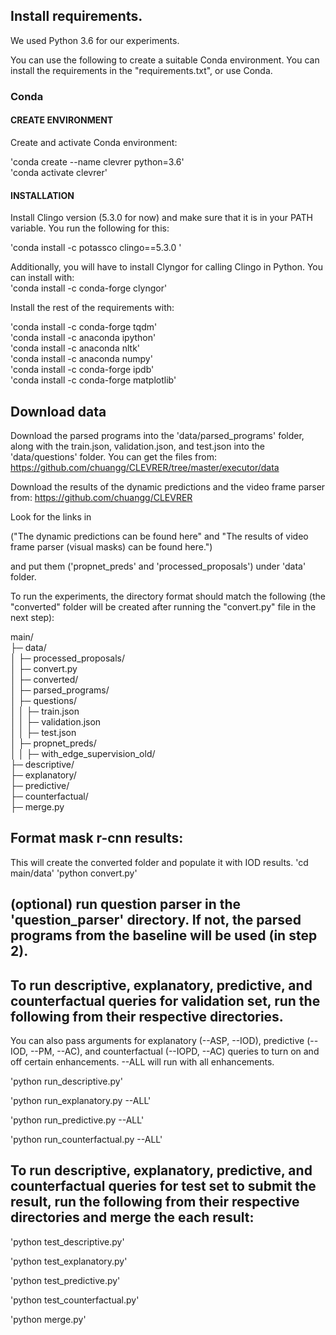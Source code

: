 ## Install requirements.
We used Python 3.6 for our experiments.

You can use the following to create a suitable Conda environment.
You can install the requirements in the "requirements.txt", or use Conda.
### Conda
#### CREATE ENVIRONMENT  
Create and activate Conda environment:  

'conda create --name clevrer python=3.6'  
'conda activate clevrer'  

#### INSTALLATION  
Install Clingo version (5.3.0 for now) and make sure that it is in your PATH variable. You run the following for this:  

'conda install -c potassco clingo==5.3.0 '  

Additionally, you will have to install Clyngor for calling Clingo in Python. You can install with:  
'conda install -c conda-forge clyngor'  

Install the rest of the requirements with:  

'conda install -c conda-forge tqdm'  
'conda install -c anaconda ipython'  
'conda install -c anaconda nltk'  
'conda install -c anaconda numpy'  
'conda install -c conda-forge ipdb'  
'conda install -c conda-forge matplotlib'  
## Download data  

Download the parsed programs into the 'data/parsed_programs' folder, along with the train.json, validation.json, and test.json into the 'data/questions' folder. You can get the files from:
https://github.com/chuangg/CLEVRER/tree/master/executor/data

Download the results of the dynamic predictions and the video frame parser from:
https://github.com/chuangg/CLEVRER

Look for the links in

("The dynamic predictions can be found here"
and
"The results of video frame parser (visual masks) can be found here.")

and put them ('propnet_preds' and 'processed_proposals') under 'data' folder.

To run the experiments, the directory format should match the following (the "converted" folder will be created after running the "convert.py" file in the next step):

main/  
├─ data/  
│  ├─ processed_proposals/  
│  ├─ convert.py  
│  ├─ converted/  
│  ├─ parsed_programs/  
│  ├─ questions/  
│  │  ├─ train.json  
│  │  ├─ validation.json  
│  │  ├─ test.json  
│  ├─ propnet_preds/  
│  │  ├─ with_edge_supervision_old/  
├─ descriptive/  
├─ explanatory/  
├─ predictive/  
├─ counterfactual/  
├─ merge.py  

## Format mask r-cnn results:
This will create the converted folder and populate it with IOD results.
'cd main/data'
'python convert.py'

## (optional) run question parser in the 'question_parser' directory. If not, the parsed programs from the baseline will be used (in step 2).

## To run descriptive, explanatory, predictive, and counterfactual queries for validation set, run the following from their respective directories.
You can also pass arguments for explanatory (--ASP, --IOD), predictive (--IOD, --PM, --AC), and counterfactual (--IOPD, --AC) queries to turn on and off certain enhancements. --ALL will run with all enhancements.

'python run_descriptive.py'

'python run_explanatory.py --ALL'

'python run_predictive.py --ALL'

'python run_counterfactual.py --ALL'

## To run descriptive, explanatory, predictive, and counterfactual queries for test set to submit the result, run the following from their respective directories and merge the each result:

'python test_descriptive.py'

'python test_explanatory.py'

'python test_predictive.py'

'python test_counterfactual.py'

'python merge.py'
